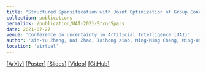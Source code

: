 ```yaml
---
title: "Structured Sparsification with Joint Optimization of Group Convolution and Channel Shuffle"
collection: publications
permalink: /publication/UAI-2021-StrucSpars
date: 2021-07-27
venue: 'Conference on Uncertainty in Artificial Intelligence (UAI)'
author: 'Xin-Yu Zhang, Kai Zhao, Taihong Xiao, Ming-Ming Cheng, Ming-Hsuan Yang'
location: 'Virtual'
---
```


[[ArXiv]](https://arxiv.org/abs/2002.08127)
[[Poster]](https://github.com/Sakura03/StrucSpars/raw/master/images/uai-poster.pdf)
[[Slides]](https://github.com/Sakura03/StrucSpars/blob/master/images/full-slides.pdf)
[[Video]](https://underline.io/lecture/28845-184-ii-d1-structured-sparsification-with-joint-optimization-of-group-convolution-and-channel-shuffle)
[[GitHub]](https://github.com/Sakura03/StrucSpars)


